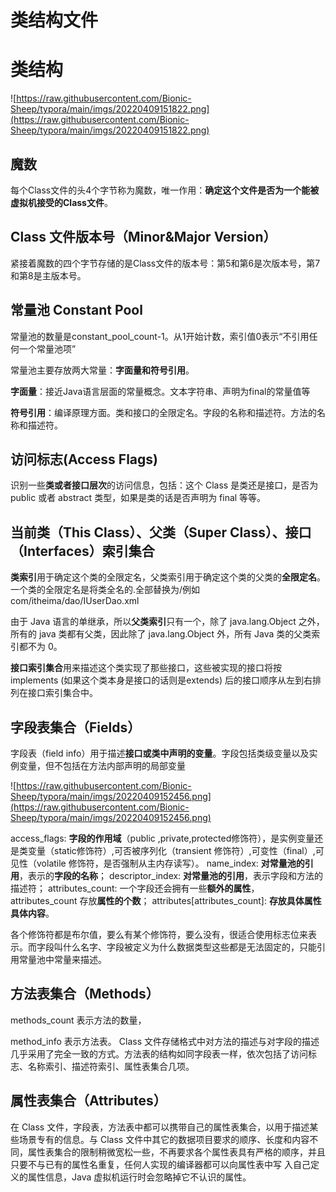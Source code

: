 # 类结构文件

# 类结构

![https://raw.githubusercontent.com/Bionic-Sheep/typora/main/imgs/20220409151822.png](https://raw.githubusercontent.com/Bionic-Sheep/typora/main/imgs/20220409151822.png)

## 魔数

每个Class文件的头4个字节称为魔数，唯一作用：**确定这个文件是否为一个能被虚拟机接受的Class文件**。

## **Class 文件版本号（Minor&Major Version）**

紧接着魔数的四个字节存储的是Class文件的版本号：第5和第6是次版本号，第7和第8是主版本号。

## **常量池 Constant Pool**

常量池的数量是constant_pool_count-1。从1开始计数，索引值0表示“不引用任何一个常量池项”

常量池主要存放两大常量：**字面量和符号引用**。

**字面量**：接近Java语言层面的常量概念。文本字符串、声明为final的常量值等

**符号引用**：编译原理方面。类和接口的全限定名。字段的名称和描述符。方法的名称和描述符。

## **访问标志(Access Flags)**

识别一些**类或者接口层次**的访问信息，包括：这个 Class 是类还是接口，是否为 public 或者 abstract 类型，如果是类的话是否声明为 final 等等。

## **当前类（This Class）、父类（Super Class）、接口（Interfaces）索引集合**

**类索引**用于确定这个类的全限定名，父类索引用于确定这个类的父类的**全限定名**。一个类的全限定名是将类全名的.全部替换为/例如com/itheima/dao/IUserDao.xml

由于 Java 语言的单继承，所以**父类索引**只有一个，除了 java.lang.Object 之外，所有的 java 类都有父类，因此除了 java.lang.Object 外，所有 Java 类的父类索引都不为 0。

**接口索引集合**用来描述这个类实现了那些接口，这些被实现的接口将按 implements (如果这个类本身是接口的话则是extends) 后的接口顺序从左到右排列在接口索引集合中。

## **字段表集合（Fields）**

字段表（field info）用于描述**接口或类中声明的变量**。字段包括类级变量以及实例变量，但不包括在方法内部声明的局部变量

![https://raw.githubusercontent.com/Bionic-Sheep/typora/main/imgs/20220409152456.png](https://raw.githubusercontent.com/Bionic-Sheep/typora/main/imgs/20220409152456.png)

access_flags:  **字段的作用域**（public ,private,protected修饰符），是实例变量还是类变量（static修饰符）,可否被序列化（transient 修饰符）,可变性（final）,可见性（volatile 修饰符，是否强制从主内存读写）。
name_index: **对常量池的引用**，表示的**字段的名称**；
descriptor_index: **对常量池的引用**，表示字段和方法的描述符；
attributes_count: 一个字段还会拥有一些**额外的属性**，
attributes_count 存放**属性的个数**；
attributes[attributes_count]: **存放具体属性具体内容**。

各个修饰符都是布尔值，要么有某个修饰符，要么没有，很适合使用标志位来表示。而字段叫什么名字、字段被定义为什么数据类型这些都是无法固定的，只能引用常量池中常量来描述。

## **方法表集合（Methods）**

methods_count 表示方法的数量，

method_info 表示方法表。
Class 文件存储格式中对方法的描述与对字段的描述几乎采用了完全一致的方式。方法表的结构如同字段表一样，依次包括了访问标志、名称索引、描述符索引、属性表集合几项。

## **属性表集合（Attributes）**

在 Class 文件，字段表，方法表中都可以携带自己的属性表集合，以用于描述某些场景专有的信息。与 Class 文件中其它的数据项目要求的顺序、长度和内容不同，属性表集合的限制稍微宽松一些，不再要求各个属性表具有严格的顺序，并且只要不与已有的属性名重复，任何人实现的编译器都可以向属性表中写 入自己定义的属性信息，Java 虚拟机运行时会忽略掉它不认识的属性。